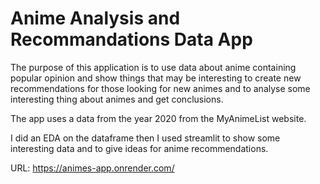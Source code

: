 # Anime Analysis and Recommandations Data App

The purpose of this application is to use data about anime containing popular opinion and show things that may be interesting to create new recommendations for those looking for new animes and to analyse some interesting thing about animes and get conclusions.

The app uses a data from the year 2020 from the MyAnimeList website.

I did an EDA on the dataframe then I used streamlit to show some interesting data and to give ideas for anime recommendations.

URL: https://animes-app.onrender.com/
